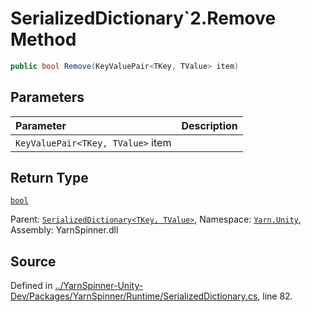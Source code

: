 # SerializedDictionary`2.Remove Method


```csharp
public bool Remove(KeyValuePair<TKey, TValue> item)
```

## Parameters
|Parameter|Description|
|:---|:---|
|`KeyValuePair<TKey, TValue>` item||
## Return Type
[`bool`](https://docs.microsoft.com/dotnet/api/System.Boolean)


<div class="class-metadata">

Parent: [`SerializedDictionary<TKey, TValue>`](/api/csharp/yarn.unity/serializeddictionary-2.md), Namespace: [`Yarn.Unity`](/api/csharp/yarn.unity/README.md), Assembly: YarnSpinner.dll
</div>

## Source
Defined in [../YarnSpinner-Unity-Dev/Packages/YarnSpinner/Runtime/SerializedDictionary.cs](https://github.com/YarnSpinnerTool/YarnSpinner-Unity//blob/develop/Runtime/SerializedDictionary.cs#L82), line 82.
